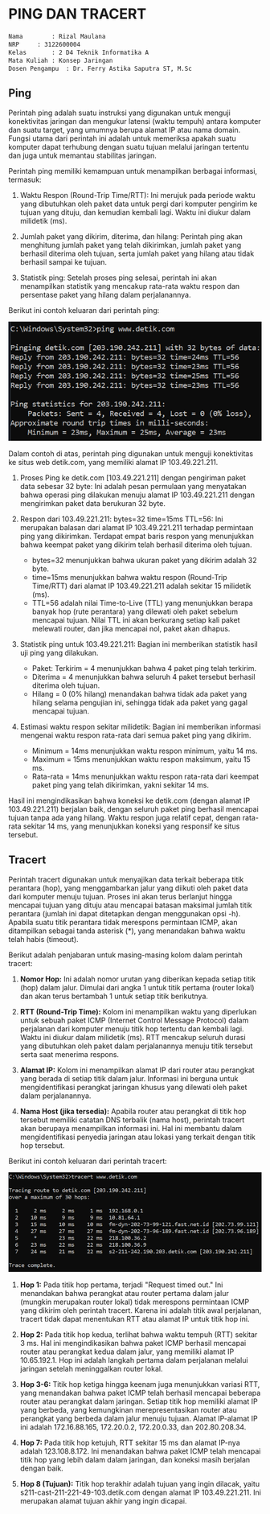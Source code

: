 # PING DAN TRACERT

    Nama		: Rizal Maulana
    NRP		: 3122600004
    Kelas		: 2 D4 Teknik Informatika A
    Mata Kuliah	: Konsep Jaringan
    Dosen Pengampu	: Dr. Ferry Astika Saputra ST, M.Sc

## Ping

Perintah ping adalah suatu instruksi yang digunakan untuk menguji konektivitas jaringan dan mengukur latensi (waktu tempuh) antara komputer dan suatu target, yang umumnya berupa alamat IP atau nama domain. Fungsi utama dari perintah ini adalah untuk memeriksa apakah suatu komputer dapat terhubung dengan suatu tujuan melalui jaringan tertentu dan juga untuk memantau stabilitas jaringan.

Perintah ping memiliki kemampuan untuk menampilkan berbagai informasi, termasuk:

1. Waktu Respon (Round-Trip Time/RTT): Ini merujuk pada periode waktu yang dibutuhkan oleh paket data untuk pergi dari komputer pengirim ke tujuan yang dituju, dan kemudian kembali lagi. Waktu ini diukur dalam milidetik (ms).

2. Jumlah paket yang dikirim, diterima, dan hilang: Perintah ping akan menghitung jumlah paket yang telah dikirimkan, jumlah paket yang berhasil diterima oleh tujuan, serta jumlah paket yang hilang atau tidak berhasil sampai ke tujuan.

3. Statistik ping: Setelah proses ping selesai, perintah ini akan menampilkan statistik yang mencakup rata-rata waktu respon dan persentase paket yang hilang dalam perjalanannya.

Berikut ini contoh keluaran dari perintah ping:

<div align="center">
<img src="assets/ping.png">
</div>

Dalam contoh di atas, perintah ping digunakan untuk menguji konektivitas ke situs web detik.com, yang memiliki alamat IP 103.49.221.211.

1. Proses Ping ke detik.com [103.49.221.211] dengan pengiriman paket data sebesar 32 byte: Ini adalah pesan permulaan yang menyatakan bahwa operasi ping dilakukan menuju alamat IP 103.49.221.211 dengan mengirimkan paket data berukuran 32 byte.

2. Respon dari 103.49.221.211: bytes=32 time=15ms TTL=56: Ini merupakan balasan dari alamat IP 103.49.221.211 terhadap permintaan ping yang dikirimkan. Terdapat empat baris respon yang menunjukkan bahwa keempat paket yang dikirim telah berhasil diterima oleh tujuan.
   - bytes=32 menunjukkan bahwa ukuran paket yang dikirim adalah 32 byte.
   - time=15ms menunjukkan bahwa waktu respon (Round-Trip Time/RTT) dari alamat IP 103.49.221.211 adalah sekitar 15 milidetik (ms).
   - TTL=56 adalah nilai Time-to-Live (TTL) yang menunjukkan berapa banyak hop (rute perantara) yang dilewati oleh paket sebelum mencapai tujuan. Nilai TTL ini akan berkurang setiap kali paket melewati router, dan jika mencapai nol, paket akan dihapus.

3. Statistik ping untuk 103.49.221.211: Bagian ini memberikan statistik hasil uji ping yang dilakukan.
   - Paket: Terkirim = 4 menunjukkan bahwa 4 paket ping telah terkirim.
   - Diterima = 4 menunjukkan bahwa seluruh 4 paket tersebut berhasil diterima oleh tujuan.
   - Hilang = 0 (0% hilang) menandakan bahwa tidak ada paket yang hilang selama pengujian ini, sehingga tidak ada paket yang gagal mencapai tujuan.

4. Estimasi waktu respon sekitar milidetik: Bagian ini memberikan informasi mengenai waktu respon rata-rata dari semua paket ping yang dikirim.
   - Minimum = 14ms menunjukkan waktu respon minimum, yaitu 14 ms.
   - Maximum = 15ms menunjukkan waktu respon maksimum, yaitu 15 ms.
   - Rata-rata = 14ms menunjukkan waktu respon rata-rata dari keempat paket ping yang telah dikirimkan, yakni sekitar 14 ms.

Hasil ini mengindikasikan bahwa koneksi ke detik.com (dengan alamat IP 103.49.221.211) berjalan baik, dengan seluruh paket ping berhasil mencapai tujuan tanpa ada yang hilang. Waktu respon juga relatif cepat, dengan rata-rata sekitar 14 ms, yang menunjukkan koneksi yang responsif ke situs tersebut.

## Tracert

Perintah tracert digunakan untuk menyajikan data terkait beberapa titik perantara (hop), yang menggambarkan jalur yang diikuti oleh paket data dari komputer menuju tujuan. Proses ini akan terus berlanjut hingga mencapai tujuan yang dituju atau mencapai batasan maksimal jumlah titik perantara (jumlah ini dapat ditetapkan dengan menggunakan opsi -h). Apabila suatu titik perantara tidak merespons permintaan ICMP, akan ditampilkan sebagai tanda asterisk (*), yang menandakan bahwa waktu telah habis (timeout).

Berikut adalah penjabaran untuk masing-masing kolom dalam perintah tracert:

1. **Nomor Hop:** Ini adalah nomor urutan yang diberikan kepada setiap titik (hop) dalam jalur. Dimulai dari angka 1 untuk titik pertama (router lokal) dan akan terus bertambah 1 untuk setiap titik berikutnya.

2. **RTT (Round-Trip Time):** Kolom ini menampilkan waktu yang diperlukan untuk sebuah paket ICMP (Internet Control Message Protocol) dalam perjalanan dari komputer menuju titik hop tertentu dan kembali lagi. Waktu ini diukur dalam milidetik (ms). RTT mencakup seluruh durasi yang dibutuhkan oleh paket dalam perjalanannya menuju titik tersebut serta saat menerima respons.

3. **Alamat IP:** Kolom ini menampilkan alamat IP dari router atau perangkat yang berada di setiap titik dalam jalur. Informasi ini berguna untuk mengidentifikasi perangkat jaringan khusus yang dilewati oleh paket dalam perjalanannya.

4. **Nama Host (jika tersedia):** Apabila router atau perangkat di titik hop tersebut memiliki catatan DNS terbalik (nama host), perintah tracert akan berupaya menampilkan informasi ini. Hal ini membantu dalam mengidentifikasi penyedia jaringan atau lokasi yang terkait dengan titik hop tersebut.

Berikut ini contoh keluaran dari perintah tracert:

<div align="center">
<img src="assets/tracert.png">
</div>

1. **Hop 1:** Pada titik hop pertama, terjadi "Request timed out." Ini menandakan bahwa perangkat atau router pertama dalam jalur (mungkin merupakan router lokal) tidak merespons permintaan ICMP yang dikirim oleh perintah tracert. Karena ini adalah titik awal perjalanan, tracert tidak dapat menentukan RTT atau alamat IP untuk titik hop ini.

2. **Hop 2:** Pada titik hop kedua, terlihat bahwa waktu tempuh (RTT) sekitar 3 ms. Hal ini mengindikasikan bahwa paket ICMP berhasil mencapai router atau perangkat kedua dalam jalur, yang memiliki alamat IP 10.65.192.1. Hop ini adalah langkah pertama dalam perjalanan melalui jaringan setelah meninggalkan router lokal.

3. **Hop 3-6:** Titik hop ketiga hingga keenam juga menunjukkan variasi RTT, yang menandakan bahwa paket ICMP telah berhasil mencapai beberapa router atau perangkat dalam jaringan. Setiap titik hop memiliki alamat IP yang berbeda, yang kemungkinan merepresentasikan router atau perangkat yang berbeda dalam jalur menuju tujuan. Alamat IP-alamat IP ini adalah 172.16.88.165, 172.20.0.2, 172.20.0.33, dan 202.80.208.34.

4. **Hop 7:** Pada titik hop ketujuh, RTT sekitar 15 ms dan alamat IP-nya adalah 123.108.8.172. Ini menandakan bahwa paket ICMP telah mencapai titik hop yang lebih dalam dalam jaringan, dan koneksi masih berjalan dengan baik.

5. **Hop 8 (Tujuan):** Titik hop terakhir adalah tujuan yang ingin dilacak, yaitu s211-cast-211-221-49-103.detik.com dengan alamat IP 103.49.221.211. Ini merupakan alamat tujuan akhir yang ingin dicapai.
